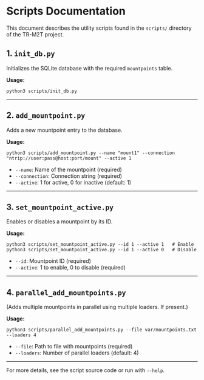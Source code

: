 # Scripts Documentation

This document describes the utility scripts found in the `scripts/` directory of the TR-M2T project.

## 1. `init_db.py`
Initializes the SQLite database with the required `mountpoints` table.

**Usage:**
```
python3 scripts/init_db.py
```

---

## 2. `add_mountpoint.py`
Adds a new mountpoint entry to the database.

**Usage:**
```
python3 scripts/add_mountpoint.py --name "mount1" --connection "ntrip://user:pass@host:port/mount" --active 1
```
- `--name`: Name of the mountpoint (required)
- `--connection`: Connection string (required)
- `--active`: 1 for active, 0 for inactive (default: 1)

---

## 3. `set_mountpoint_active.py`
Enables or disables a mountpoint by its ID.

**Usage:**
```
python3 scripts/set_mountpoint_active.py --id 1 --active 1   # Enable
python3 scripts/set_mountpoint_active.py --id 1 --active 0   # Disable
```
- `--id`: Mountpoint ID (required)
- `--active`: 1 to enable, 0 to disable (required)

---

## 4. `parallel_add_mountpoints.py`
(Adds multiple mountpoints in parallel using multiple loaders. If present.)

**Usage:**
```
python3 scripts/parallel_add_mountpoints.py --file var/mountpoints.txt --loaders 4
```
- `--file`: Path to file with mountpoints (required)
- `--loaders`: Number of parallel loaders (default: 4)

---

For more details, see the script source code or run with `--help`.
